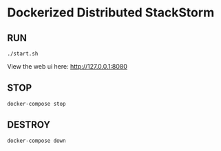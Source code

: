 # Dockerized Distributed StackStorm

## RUN
```
./start.sh
```
View the web ui here: http://127.0.0.1:8080

## STOP
```
docker-compose stop
```

## DESTROY
```
docker-compose down
```
